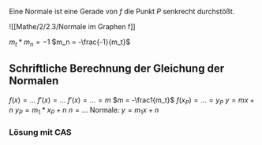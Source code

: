 Eine Normale ist eine Gerade von $f$ die Punkt $P$ senkrecht durchstößt.

![[Mathe/2/2.3/Normale im Graphen f]]

$m_t * m_n = -1$
$m_n = -\frac{-1}{m_t}$

## Schriftliche Berechnung der Gleichung der Normalen
$f(x) = ...$
$f'(x) = ...$
$f'(x) = ... = m$
$m = -\frac1{m_t}$
$f(x_P) = ... = y_P$
$y = mx + n$
$y_P = m_1*x_P + n$
$n = ...$
Normale: $y = m_1x + n$

### Lösung mit CAS

